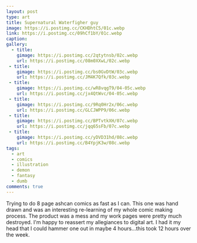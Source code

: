 ```yaml
---
layout: post
type: art
title: Supernatural Waterfigher guy
image: https://i.postimg.cc/CKHDhtC5/01c.webp
link: https://i.postimg.cc/09hCf1bY/01c.webp
caption: 
gallery:
  - title: 
    gimage: https://i.postimg.cc/2qtytnsb/02c.webp
    url: https://i.postimg.cc/08m0XXwL/02c.webp
 - title: 
    gimage: https://i.postimg.cc/bs0GvDtW/03c.webp
    url: https://i.postimg.cc/JM4K7Qfk/03c.webp
 - title: 
    gimage: https://i.postimg.cc/wR8vqgT9/04-05c.webp
    url: https://i.postimg.cc/jx4QtWvc/04-05c.webp
 - title: 
    gimage: https://i.postimg.cc/9Rq0Hr2x/06c.webp
    url: https://i.postimg.cc/GLCJWPP9/06c.webp
 - title: 
    gimage: https://i.postimg.cc/BPTvtkXH/07c.webp
    url: https://i.postimg.cc/jqq65sFb/07c.webp
 - title: 
    gimage: https://i.postimg.cc/yDVD31hd/08c.webp
    url: https://i.postimg.cc/B4YpjK3w/08c.webp
tags:
  - art
  - comics
  - illustration
  - demon
  - fantasy
  - dumb
comments: true
---
```

Trying to do 8 page ashcan comics as fast as I can.  This one was hand drawn and was an interesting re-learning of my whole comic making process.  The product was a mess and my work pages were pretty much destroyed.  I'm happy to reassert my allegiances to digital art.  I had it my head that I could hammer one out in maybe 4 hours...this took 12 hours over the week.